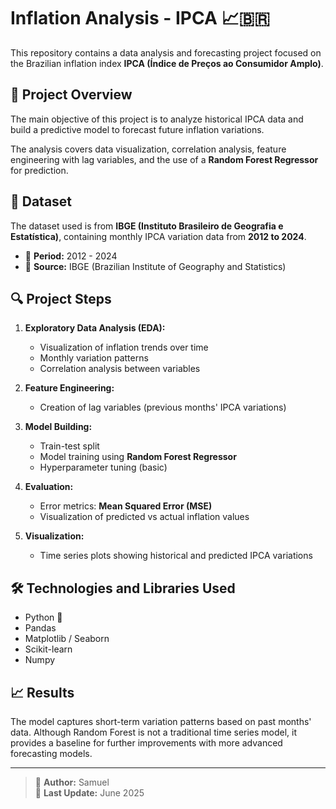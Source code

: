 # Inflation Analysis - IPCA 📈🇧🇷

This repository contains a data analysis and forecasting project focused on the Brazilian inflation index **IPCA (Índice de Preços ao Consumidor Amplo)**.

## 📌 Project Overview

The main objective of this project is to analyze historical IPCA data and build a predictive model to forecast future inflation variations.

The analysis covers data visualization, correlation analysis, feature engineering with lag variables, and the use of a **Random Forest Regressor** for prediction.

## 📂 Dataset

The dataset used is from **IBGE (Instituto Brasileiro de Geografia e Estatística)**, containing monthly IPCA variation data from **2012 to 2024**.

- 📅 **Period:** 2012 - 2024  
- 🏢 **Source:** IBGE (Brazilian Institute of Geography and Statistics)

## 🔍 Project Steps

1. **Exploratory Data Analysis (EDA):**  
   - Visualization of inflation trends over time  
   - Monthly variation patterns  
   - Correlation analysis between variables  

2. **Feature Engineering:**  
   - Creation of lag variables (previous months' IPCA variations)  

3. **Model Building:**  
   - Train-test split  
   - Model training using **Random Forest Regressor**  
   - Hyperparameter tuning (basic)  

4. **Evaluation:**  
   - Error metrics: **Mean Squared Error (MSE)**  
   - Visualization of predicted vs actual inflation values  

5. **Visualization:**  
   - Time series plots showing historical and predicted IPCA variations  

## 🛠️ Technologies and Libraries Used

- Python 🐍  
- Pandas  
- Matplotlib / Seaborn  
- Scikit-learn  
- Numpy  

## 📈 Results

The model captures short-term variation patterns based on past months' data. Although Random Forest is not a traditional time series model, it provides a baseline for further improvements with more advanced forecasting models.

---

> 📌 **Author:** Samuel  
> 📅 **Last Update:** June 2025
